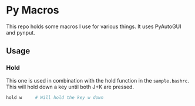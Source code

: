 # Py Macros
This repo holds some macros I use for various things. It uses PyAutoGUI and pynput.

## Usage

### Hold
This one is used in combination with the hold function in the `sample.bashrc`. This will hold down a key until both J+K are pressed.
```bash
hold w     # Will hold the key w down
```
